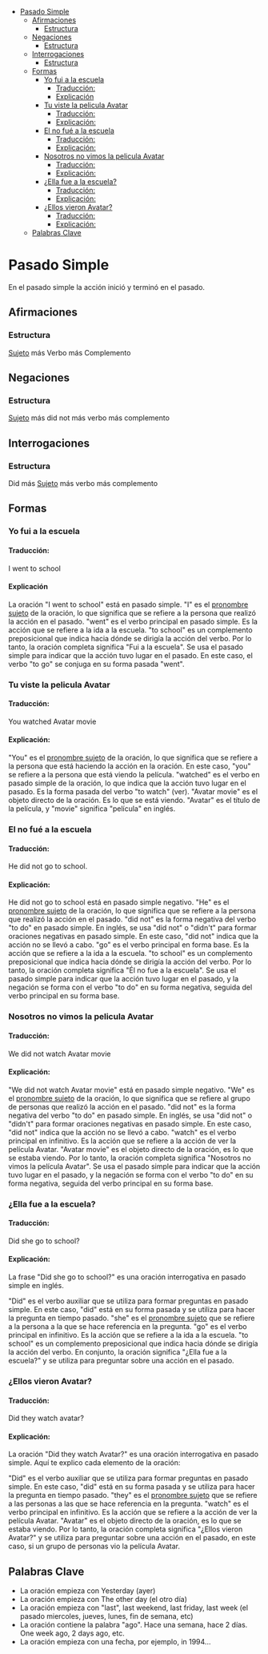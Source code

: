- [Pasado Simple](#pasado-simple)
  - [Afirmaciones](#afirmaciones)
    - [Estructura](#estructura)
  - [Negaciones](#negaciones)
    - [Estructura](#estructura-1)
  - [Interrogaciones](#interrogaciones)
    - [Estructura](#estructura-2)
  - [Formas](#formas)
    - [Yo fui a la escuela](#yo-fui-a-la-escuela)
      - [Traducción:](#traducción)
      - [Explicación](#explicación)
    - [Tu viste la pelicula Avatar](#tu-viste-la-pelicula-avatar)
      - [Traducción:](#traducción-1)
      - [Explicación:](#explicación-1)
    - [El no fué a la escuela](#el-no-fué-a-la-escuela)
      - [Traducción:](#traducción-2)
      - [Explicación:](#explicación-2)
    - [Nosotros no vimos la pelicula Avatar](#nosotros-no-vimos-la-pelicula-avatar)
      - [Traducción:](#traducción-3)
      - [Explicación:](#explicación-3)
    - [¿Ella fue a la escuela?](#ella-fue-a-la-escuela)
      - [Traducción:](#traducción-4)
      - [Explicación:](#explicación-4)
    - [¿Ellos vieron Avatar?](#ellos-vieron-avatar)
      - [Traducción:](#traducción-5)
      - [Explicación:](#explicación-5)
  - [Palabras Clave](#palabras-clave)

# Pasado Simple
En el pasado simple la acción inició y terminó en el pasado.
## Afirmaciones
### Estructura 
[Sujeto](Personal_Pronouns.md)  más Verbo más Complemento
## Negaciones
### Estructura
[Sujeto](Personal_Pronouns.md)  más did not más verbo más complemento

## Interrogaciones
### Estructura
Did más [Sujeto](Personal_Pronouns.md) más verbo más complemento

## Formas
### Yo fui a la escuela
#### Traducción: 
I went to school
#### Explicación
La oración "I went to school" está en pasado simple.
"I" es el [pronombre sujeto](Personal_Pronouns.md) de la oración, lo que significa que se refiere a la persona que realizó la acción en el pasado.
"went" es el verbo principal en pasado simple. Es la acción que se refiere a la ida a la escuela.
"to school" es un complemento preposicional que indica hacia dónde se dirigía la acción del verbo.
Por lo tanto, la oración completa significa "Fui a la escuela". Se usa el pasado simple para indicar que la acción tuvo lugar en el pasado. En este caso, el verbo "to go" se conjuga en su forma pasada "went".
### Tu viste la pelicula Avatar
#### Traducción: 
You watched Avatar movie
#### Explicación:
"You" es el [pronombre sujeto](Personal_Pronouns.md) de la oración, lo que significa que se refiere a la persona que está haciendo la acción en la oración. En este caso, "you" se refiere a la persona que está viendo la película. "watched" es el verbo en pasado simple de la oración, lo que indica que la acción tuvo lugar en el pasado. Es la forma pasada del verbo "to watch" (ver). "Avatar movie" es el objeto directo de la oración. Es lo que se está viendo. "Avatar" es el título de la película, y "movie" significa "película" en inglés.
### El no fué a la escuela
#### Traducción: 
He did not go to school.
#### Explicación:
He did not go to school está en pasado simple negativo. 
"He" es el [pronombre sujeto](Personal_Pronouns.md) de la oración, lo que significa que se refiere a la persona que realizó la acción en el pasado.
"did not" es la forma negativa del verbo "to do" en pasado simple. En inglés, se usa "did not" o "didn't" para formar oraciones negativas en pasado simple. En este caso, "did not" indica que la acción no se llevó a cabo.
"go" es el verbo principal en forma base. Es la acción que se refiere a la ida a la escuela.
"to school" es un complemento preposicional que indica hacia dónde se dirigía la acción del verbo.
Por lo tanto, la oración completa significa "Él no fue a la escuela". Se usa el pasado simple para indicar que la acción tuvo lugar en el pasado, y la negación se forma con el verbo "to do" en su forma negativa, seguida del verbo principal en su forma base.
### Nosotros no vimos la pelicula Avatar
#### Traducción: 
We did not watch Avatar movie
#### Explicación:
"We did not watch Avatar movie" está en pasado simple negativo.
"We" es el [pronombre sujeto](Personal_Pronouns.md) de la oración, lo que significa que se refiere al grupo de personas que realizó la acción en el pasado.
"did not" es la forma negativa del verbo "to do" en pasado simple. En inglés, se usa "did not" o "didn't" para formar oraciones negativas en pasado simple. En este caso, "did not" indica que la acción no se llevó a cabo.
"watch" es el verbo principal en infinitivo. Es la acción que se refiere a la acción de ver la película Avatar.
"Avatar movie" es el objeto directo de la oración, es lo que se estaba viendo.
Por lo tanto, la oración completa significa "Nosotros no vimos la película Avatar". Se usa el pasado simple para indicar que la acción tuvo lugar en el pasado, y la negación se forma con el verbo "to do" en su forma negativa, seguida del verbo principal en su forma base.
### ¿Ella fue a la escuela?
#### Traducción: 
Did she go to school?
#### Explicación:
La frase "Did she go to school?" es una oración interrogativa en pasado simple en inglés.

"Did" es el verbo auxiliar que se utiliza para formar preguntas en pasado simple. En este caso, "did" está en su forma pasada y se utiliza para hacer la pregunta en tiempo pasado.
"she" es el [pronombre sujeto](Personal_Pronouns.md) que se refiere a la persona a la que se hace referencia en la pregunta.
"go" es el verbo principal en infinitivo. Es la acción que se refiere a la ida a la escuela.
"to school" es un complemento preposicional que indica hacia dónde se dirigía la acción del verbo.
En conjunto, la oración significa "¿Ella fue a la escuela?" y se utiliza para preguntar sobre una acción en el pasado.
### ¿Ellos vieron Avatar?
#### Traducción: 
Did they watch avatar?
#### Explicación:
La oración "Did they watch Avatar?" es una oración interrogativa en pasado simple. Aquí te explico cada elemento de la oración:

"Did" es el verbo auxiliar que se utiliza para formar preguntas en pasado simple. En este caso, "did" está en su forma pasada y se utiliza para hacer la pregunta en tiempo pasado.
"they" es el [pronombre sujeto](Personal_Pronouns.md) que se refiere a las personas a las que se hace referencia en la pregunta.
"watch" es el verbo principal en infinitivo. Es la acción que se refiere a la acción de ver la película Avatar.
"Avatar" es el objeto directo de la oración, es lo que se estaba viendo.
Por lo tanto, la oración completa significa "¿Ellos vieron Avatar?" y se utiliza para preguntar sobre una acción en el pasado, en este caso, si un grupo de personas vio la película Avatar.
## Palabras Clave
- La oración empieza con Yesterday (ayer)
- La oración empieza con The other day (el otro día)
- La oración empieza con "last", last weekend, last friday, last week (el pasado miercoles, jueves, lunes, fin de semana, etc)
- La oración contiene la palabra "ago". Hace una semana, hace 2 días. One week ago, 2 days ago, etc.
- La oración empieza con una fecha, por ejemplo, in 1994...

